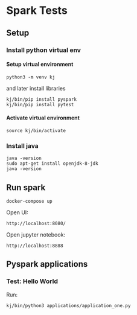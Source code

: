 # Spark Tests

## Setup

### Install python virtual env

#### Setup virtual environment 
```
python3 -m venv kj
```

and later install libraries
```
kj/bin/pip install pyspark
kj/bin/pip install pytest
```
#### Activate virtual environment

```
source kj/bin/activate
```

### Install java

```
java -version
sudo apt-get install openjdk-8-jdk
java -version
```

## Run spark

```
docker-compose up
```

Open UI:
```
http://localhost:8080/
```

Open jupyter notebook:
```
http://localhost:8888
```


## Pyspark applications

### Test: Hello World

Run:
```
kj/bin/python3 applications/application_one.py
```

